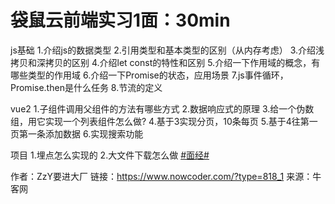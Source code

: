 # 袋鼠云前端实习1面：30min

js基础
1.介绍js的数据类型
2.引用类型和基本类型的区别（从内存考虑）
3.介绍浅拷贝和深拷贝的区别
4.介绍let const的特性和区别
5.介绍一下作用域的概念，有哪些类型的作用域
6.介绍一下Promise的状态，应用场景
7.js事件循环，Promise.then是什么任务
8.节流的定义

vue2
1.子组件调用父组件的方法有哪些方式
2.数据响应式的原理
3.给一个伪数组，用它实现一个列表组件怎么做?
4.基于3实现分页，10条每页
5.基于4往第一页第一条添加数据
6.实现搜索功能

项目
1.埋点怎么实现的
2.大文件下载怎么做
[#面经#]()



作者：ZzY要进大厂
链接：https://www.nowcoder.com/?type=818_1
来源：牛客网